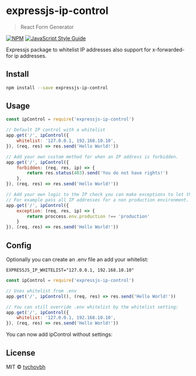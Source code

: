 # expressjs-ip-control

> React Form Generator

[![NPM](https://img.shields.io/npm/v/expressjs-ip-control.svg)](https://www.npmjs.com/package/expressjs-ip-control) [![JavaScript Style Guide](https://img.shields.io/badge/code_style-standard-brightgreen.svg)](https://standardjs.com)


Expressjs package to whitelist IP addresses also support for x-forwarded-for ip addresses.

## Install

```bash
npm install --save expressjs-ip-control
```

## Usage

```jsx
const ipControl = require('expressjs-ip-control')

// Default IP control with a whitelist
app.get('/', ipControl({
    whitelist: '127.0.0.1, 192.168.10.10',
}), (req, res) => res.send('Hello World!'))

// Add your own custom method for when an IP address is forbidden.
app.get('/', ipControl({
    forbidden: (req, res, ip) => {
        return res.status(403).send('You do not have rights!')
    },
}), (req, res) => res.send('Hello World!'))

// Add your own logic to the IP check you can make exceptions to let the IP address pass.
// For example pass all IP addresses for a non production environment.
app.get('/', ipControl({
    exception: (req, res, ip) => {
        return proccess.env.production !== 'production'
    }
}), (req, res) => res.send('Hello World!'))
```

## Config

Optionally you can create an .env file an add your whitelist:

``
EXPRESSJS_IP_WHITELIST="127.0.0.1, 192.168.10.10"
``

```jsx
const ipControl = require('expressjs-ip-control')

// Uses whitelist from .env
app.get('/', ipControl(), (req, res) => res.send('Hello World!'))

// You can still override .env whitelist by the whitelist setting:
app.get('/', ipControl({
    whitelist: '127.0.0.1, 192.168.10.10',
}), (req, res) => res.send('Hello World!'))

```

You can now add ipControl without settings:


## License

MIT © [tychovbh](https://github.com/tychovbh)
